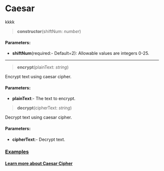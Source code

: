 
# Caesar
kkkk
> __constructor__(shiftNum: _number_)
#### Parameters:
- __shiftNum__(required:- Default=2): Allowable values are integers 0-25.
***
 > __encrypt__(plainText: _string_)

Encrypt text using caesar cipher.
#### Parameters:
 - __plainText__:- The text to encrypt.

> __decrypt__(cipherText: _string_)

Decrypt text using caesar cipher. 
#### Parameters:
 - __cipherText__:- Decrypt text.


### [Examples](https://github.com/Badvillain01/Text-Cryptography/blob/master/examples/caesar.js)


#### [Learn more about Caesar Cipher](https://en.wikipedia.org/wiki/Caesar_cipher)
